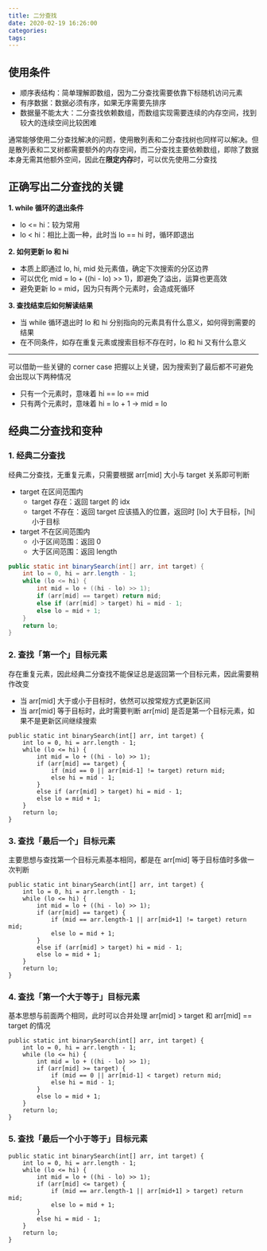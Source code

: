 ```yaml
---
title: 二分查找
date: 2020-02-19 16:26:00
categories: 
tags:
---
```

## 使用条件
- 顺序表结构：简单理解即数组，因为二分查找需要依靠下标随机访问元素
- 有序数据：数据必须有序，如果无序需要先排序
- 数据量不能太大：二分查找依赖数组，而数组实现需要连续的内存空间，找到较大的连续空间比较困难

通常能够使用二分查找解决的问题，使用散列表和二分查找树也同样可以解决。但是散列表和二叉树都需要额外的内存空间，而二分查找主要依赖数组，即除了数据本身无需其他额外空间，因此在**限定内存**时，可以优先使用二分查找

## 正确写出二分查找的关键
**1. while 循环的退出条件**
- lo <= hi：较为常用
- lo < hi：相比上面一种，此时当 lo == hi 时，循环即退出

**2. 如何更新 lo 和 hi**
- 本质上即通过 lo, hi, mid 处元素值，确定下次搜索的分区边界
- 可以优化 mid = lo + ((hi - lo) >> 1)，即避免了溢出，运算也更高效
- 避免更新 lo = mid，因为只有两个元素时，会造成死循环

**3. 查找结束后如何解读结果**
- 当 while 循环退出时 lo 和 hi 分别指向的元素具有什么意义，如何得到需要的结果
- 在不同条件，如存在重复元素或搜索目标不存在时，lo 和 hi 又有什么意义

---
可以借助一些关键的 corner case 把握以上关键，因为搜索到了最后都不可避免会出现以下两种情况
- 只有一个元素时，意味着 hi == lo == mid
- 只有两个元素时，意味着 hi = lo + 1 -> mid = lo

## 经典二分查找和变种
### 1. 经典二分查找
经典二分查找，无重复元素，只需要根据 arr[mid] 大小与 target 关系即可判断

- target 在区间范围内
    + target 存在：返回 target 的 idx
    + target 不存在：返回 target 应该插入的位置，返回时 [lo] 大于目标，[hi] 小于目标
- target 不在区间范围内
    + 小于区间范围：返回 0
    + 大于区间范围：返回 length

```java
public static int binarySearch(int[] arr, int target) {
    int lo = 0, hi = arr.length - 1;
    while (lo <= hi) {
        int mid = lo + ((hi - lo) >> 1);
        if (arr[mid] == target) return mid;
        else if (arr[mid] > target) hi = mid - 1;
        else lo = mid + 1;
    }
    return lo;
}
```

### 2. 查找「第一个」目标元素
存在重复元素，因此经典二分查找不能保证总是返回第一个目标元素，因此需要稍作改变

- 当 arr[mid] 大于或小于目标时，依然可以按常规方式更新区间
- 当 arr[mid] 等于目标时，此时需要判断 arr[mid] 是否是第一个目标元素，如果不是更新区间继续搜索

```java{6,7}
public static int binarySearch(int[] arr, int target) {
    int lo = 0, hi = arr.length - 1;
    while (lo <= hi) {
        int mid = lo + ((hi - lo) >> 1);
        if (arr[mid] == target) {
            if (mid == 0 || arr[mid-1] != target) return mid;
            else hi = mid - 1;
        }
        else if (arr[mid] > target) hi = mid - 1;
        else lo = mid + 1;
    }
    return lo;
}
```

### 3. 查找「最后一个」目标元素
主要思想与查找第一个目标元素基本相同，都是在 arr[mid] 等于目标值时多做一次判断

```java{6,7}
public static int binarySearch(int[] arr, int target) {
    int lo = 0, hi = arr.length - 1;
    while (lo <= hi) {
        int mid = lo + ((hi - lo) >> 1);
        if (arr[mid] == target) {
            if (mid == arr.length-1 || arr[mid+1] != target) return mid;
            else lo = mid + 1;
        }
        else if (arr[mid] > target) hi = mid - 1;
        else lo = mid + 1;
    }
    return lo;
}
```

### 4. 查找「第一个大于等于」目标元素
基本思想与前面两个相同，此时可以合并处理 arr[mid] > target 和 arr[mid] == target 的情况

```java{6,7}
public static int binarySearch(int[] arr, int target) {
    int lo = 0, hi = arr.length - 1;
    while (lo <= hi) {
        int mid = lo + ((hi - lo) >> 1);
        if (arr[mid] >= target) {
            if (mid == 0 || arr[mid-1] < target) return mid;
            else hi = mid - 1;
        }
        else lo = mid + 1;
    }
    return lo;
}
```

### 5. 查找「最后一个小于等于」目标元素
```java{6,7}
public static int binarySearch(int[] arr, int target) {
    int lo = 0, hi = arr.length - 1;
    while (lo <= hi) {
        int mid = lo + ((hi - lo) >> 1);
        if (arr[mid] <= target) {
            if (mid == arr.length-1 || arr[mid+1] > target) return mid;
            else lo = mid + 1;
        }
        else hi = mid - 1;
    }
    return lo;
}
```